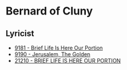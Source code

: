 # Bernard of Cluny

## Lyricist

- [9181 - Brief Life Is Here Our Portion](/hymns/9181.md)
- [9190 - Jerusalem, The Golden](/hymns/9190.md)
- [21210 - BRIEF LIFE IS HERE OUR PORTION](/hymns/21210.md)

